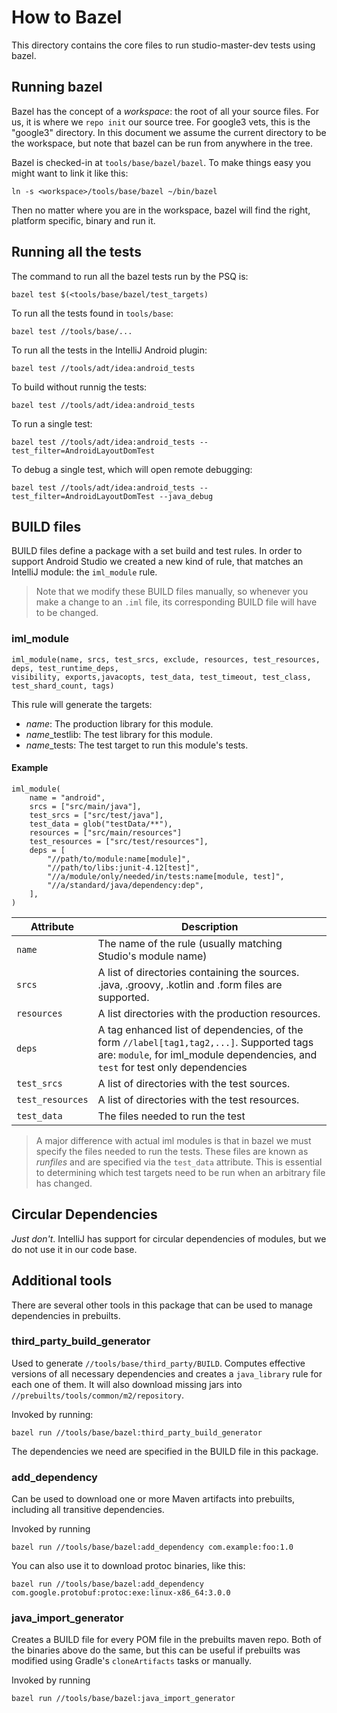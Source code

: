 # How to Bazel

This directory contains the core files to run studio-master-dev tests using bazel.

## Running bazel
Bazel has the concept of a _workspace_: the root of all your source files. For us, it is where we `repo init` our source tree. For google3 vets, this is the "google3" directory. In this document we assume the current directory to be the workspace, but note that bazel can be run from anywhere in the tree.

Bazel is checked-in at `tools/base/bazel/bazel`. To make things easy you might want to link it like this:

```shell
ln -s <workspace>/tools/base/bazel ~/bin/bazel
```

Then no matter where you are in the workspace, bazel will find the right, platform specific, binary and run it.

## Running all the tests

The command to run all the bazel tests run by the PSQ is:

```shell
bazel test $(<tools/base/bazel/test_targets)
```

To run all the tests found in `tools/base`:

```shell
bazel test //tools/base/...
```

To run all the tests in the IntelliJ Android plugin:
```
bazel test //tools/adt/idea:android_tests
```
To build without runnig the tests:
```
bazel test //tools/adt/idea:android_tests
```
To run a single test:
```
bazel test //tools/adt/idea:android_tests --test_filter=AndroidLayoutDomTest
```
To debug a single test, which will open remote debugging:
```
bazel test //tools/adt/idea:android_tests --test_filter=AndroidLayoutDomTest --java_debug
```

## BUILD files

BUILD files define a package with a set build and test rules. In order to support Android Studio we created a new kind of rule, that matches an IntelliJ module: the `iml_module` rule.

> Note that we modify these BUILD files manually, so whenever you make a change to an `.iml` file, its corresponding BUILD file will have to be changed.

### iml_module
```
iml_module(name, srcs, test_srcs, exclude, resources, test_resources, deps, test_runtime_deps,
visibility, exports,javacopts, test_data, test_timeout, test_class, test_shard_count, tags)
```

This rule will generate the targets:

* _name_: The production library for this module.
* _name_\_testlib: The test library for this module.
* _name_\_tests: The test target to run this module's tests.

#### Example
```
iml_module(
    name = "android",
    srcs = ["src/main/java"],
    test_srcs = ["src/test/java"],
    test_data = glob("testData/**"),
    resources = ["src/main/resources"]
    test_resources = ["src/test/resources"],
    deps = [
        "//path/to/module:name[module]",
        "//path/to/libs:junit-4.12[test]",
        "//a/module/only/needed/in/tests:name[module, test]",
        "//a/standard/java/dependency:dep",
    ],
)
```
|    Attribute   | Description                                                                                         |
|----------------|-----------------------------------------------------------------------------------------------------|
|`name`          | The name of the rule (usually matching Studio's module name)                                        |
|`srcs`          | A list of directories containing the sources. .java, .groovy, .kotlin and .form files are supported.|
|`resources`     | A list directories with the production resources.                                                   |
|`deps`          | A tag enhanced list of dependencies, of the form `//label[tag1,tag2,...]`. Supported tags are: `module`, for iml_module dependencies, and `test` for test only dependencies |
|`test_srcs`     | A list of directories with the test sources.                                                        |
|`test_resources`| A list of directories with the test resources.                                                      |
|`test_data`     | The files needed to run the test                                                                    |


> A major difference with actual iml modules is that in bazel we must specify the files needed to run the tests.
> These files are known as _runfiles_ and are specified via the `test_data` attribute. This is essential to determining
> which test targets need to be run when an arbitrary file has changed.

## Circular Dependencies

_Just don't_. IntelliJ has support for circular dependencies of modules, but we do not use it in our code base.

## Additional tools

There are several other tools in this package that can be used to manage dependencies in prebuilts.

### third_party_build_generator

Used to generate `//tools/base/third_party/BUILD`. Computes effective versions of
all necessary dependencies and creates a `java_library` rule for each one of
them. It will also download missing jars into `//prebuilts/tools/common/m2/repository`.

Invoked by running:
```
bazel run //tools/base/bazel:third_party_build_generator
```

The dependencies we need are specified in the BUILD file in this package.

### add_dependency

Can be used to download one or more Maven artifacts into prebuilts, including
all transitive dependencies.
 
Invoked by running
```
bazel run //tools/base/bazel:add_dependency com.example:foo:1.0
```

You can also use it to download protoc binaries, like this:

```
bazel run //tools/base/bazel:add_dependency com.google.protobuf:protoc:exe:linux-x86_64:3.0.0
```

### java_import_generator

Creates a BUILD file for every POM file in the prebuilts maven repo. Both of
the binaries above do the same, but this can be useful if prebuilts was
modified using Gradle's `cloneArtifacts` tasks or manually.

Invoked by running
```
bazel run //tools/base/bazel:java_import_generator
```
